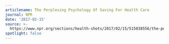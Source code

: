 ```yaml
---
articlename: The Perplexing Psychology Of Saving For Health Care
journal: NPR
date: '2017-02-15'
source: >-
  https://www.npr.org/sections/health-shots/2017/02/15/515038556/the-perplexing-psychology-of-saving-for-health-care
spotlight: false
---
```


